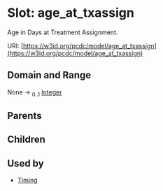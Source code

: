 
# Slot: age_at_txassign


Age in Days at Treatment Assignment.

URI: [https://w3id.org/pcdc/model/age_at_txassign](https://w3id.org/pcdc/model/age_at_txassign)


## Domain and Range

None &#8594;  <sub>0..1</sub> [Integer](types/Integer.md)

## Parents


## Children


## Used by

 * [Timing](Timing.md)
